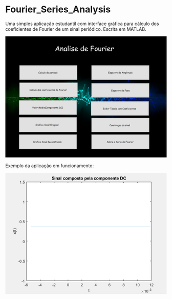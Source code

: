 # Fourier_Series_Analysis

Uma simples aplicação estudantil com interface gráfica para cálculo dos coeficientes de Fourier de um sinal periódico.
Escrita em MATLAB.

![alt text](https://github.com/CAMonteiroFH/fourier_series_analysis/blob/main/images/ui.png)

Exemplo da aplicação em funcionamento:

![alt text](https://github.com/CAMonteiroFH/fourier_series_analysis/blob/main/images/example.gif)


